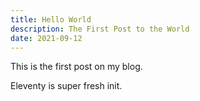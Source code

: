 ```yaml
---
title: Hello World
description: The First Post to the World
date: 2021-09-12
---
```

This is the first post on my blog.

Eleventy is super fresh init.
